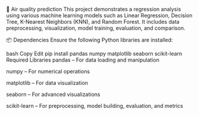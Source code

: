 🧠 Air quality prediction This project demonstrates a regression analysis using various machine learning models such as Linear Regression, Decision Tree, K-Nearest Neighbors (KNN), and Random Forest. It includes data preprocessing, visualization, model training, evaluation, and comparison.

📦 Dependencies Ensure the following Python libraries are installed:

bash Copy Edit pip install pandas numpy matplotlib seaborn scikit-learn Required Libraries pandas – For data loading and manipulation

numpy – For numerical operations

matplotlib – For data visualization

seaborn – For advanced visualizations

scikit-learn – For preprocessing, model building, evaluation, and metrics
